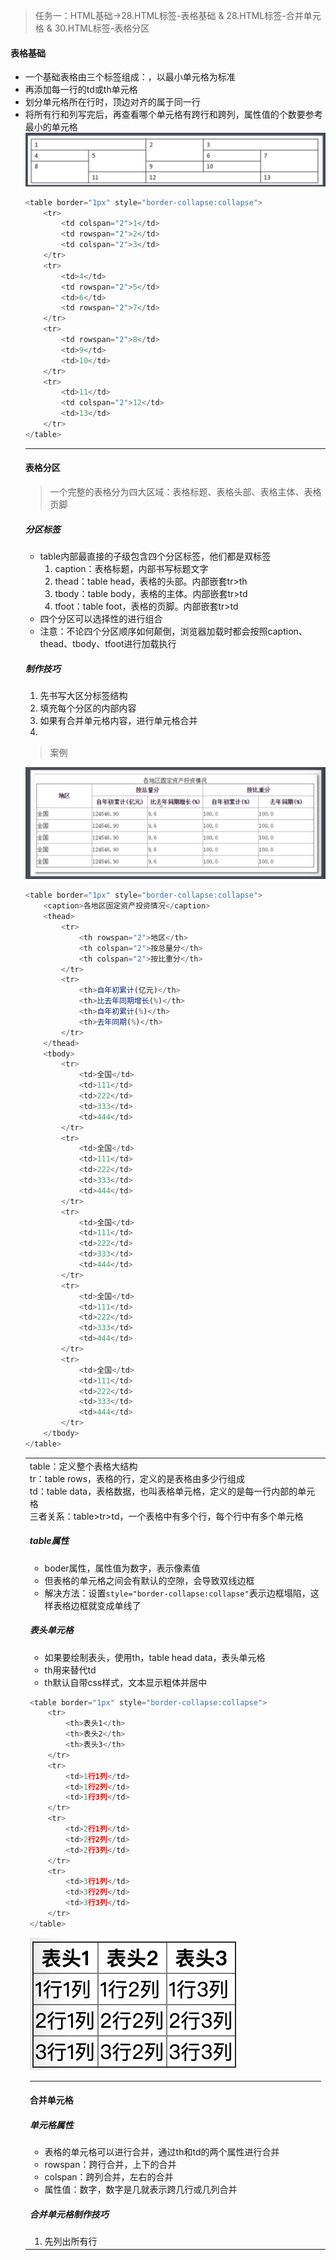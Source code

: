 > 任务一：HTML基础->28.HTML标签-表格基础 & 28.HTML标签-合并单元格 & 30.HTML标签-表格分区

#### 表格基础
- 一个基础表格由三个标签组成：<table><tr><td>
- table：定义整个表格大结构
- tr：table rows，表格的行，定义的是表格由多少行组成
- td：table data，表格数据，也叫表格单元格，定义的是每一行内部的单元格
- 三者关系：table>tr>td，一个表格中有多个行，每个行中有多个单元格
##### table属性
- boder属性，属性值为数字，表示像素值
- 但表格的单元格之间会有默认的空隙，会导致双线边框
- 解决方法：设置`style="border-collapse:collapse"`表示边框塌陷，这样表格边框就变成单线了
##### 表头单元格
- 如果要绘制表头，使用th，table head data，表头单元格
- th用来替代td
- th默认自带css样式，文本显示粗体并居中
```javascript
<table border="1px" style="border-collapse:collapse">
    <tr>
        <th>表头1</th>
        <th>表头2</th>
        <th>表头3</th>
    </tr>
    <tr>
        <td>1行1列</td>
        <td>1行2列</td>
        <td>1行3列</td>
    </tr>
    <tr>
        <td>2行1列</td>
        <td>2行2列</td>
        <td>2行3列</td>
    </tr>
    <tr>
        <td>3行1列</td>
        <td>3行2列</td>
        <td>3行3列</td>
    </tr>
</table>
```
![table基础](https://github.com/zelongs/lagou-note-img/blob/main/%E8%A1%A8%E6%A0%BC%E5%9F%BA%E7%A1%80.png?raw=true)
***
#### 合并单元格
##### 单元格属性
- 表格的单元格可以进行合并，通过th和td的两个属性进行合并
- rowspan：跨行合并，上下的合并
- colspan：跨列合并，左右的合并
- 属性值：数字，数字是几就表示跨几行或几列合并
##### 合并单元格制作技巧
1. 先列出所有行<tr>，以最小单元格为标准
2. 再添加每一行的td或th单元格
3. 划分单元格所在行时，顶边对齐的属于同一行
4. 将所有行和列写完后，再查看哪个单元格有跨行和跨列，属性值的个数要参考最小的单元格
![合并单元格](https://raw.githubusercontent.com/zelongs/lagou-note-img/main/%E5%90%88%E5%B9%B6%E5%8D%95%E5%85%83%E6%A0%BC.png)
```js
<table border="1px" style="border-collapse:collapse">
    <tr>
        <td colspan="2">1</td>
        <td rowspan="2">2</td>
        <td colspan="2">3</td>
    </tr>
    <tr>
        <td>4</td>
        <td rowspan="2">5</td>
        <td>6</td>
        <td rowspan="2">7</td>
    </tr>
    <tr>
        <td rowspan="2">8</td>
        <td>9</td>
        <td>10</td>
    </tr>
    <tr>
        <td>11</td>
        <td colspan="2">12</td>
        <td>13</td>
    </tr>
</table>
```
***
#### 表格分区
> 一个完整的表格分为四大区域：表格标题、表格头部、表格主体、表格页脚


##### 分区标签
- table内部最直接的子级包含四个分区标签，他们都是双标签
    1. caption：表格标题，内部书写标题文字
    2. thead：table head，表格的头部。内部嵌套tr>th
    3. tbody：table body，表格的主体。内部嵌套tr>td
    4. tfoot：table foot，表格的页脚。内部嵌套tr>td
- 四个分区可以选择性的进行组合
- 注意：不论四个分区顺序如何颠倒，浏览器加载时都会按照caption、thead、tbody、tfoot进行加载执行
##### 制作技巧
1. 先书写大区分标签结构
2. 填充每个分区的内部内容
3. 如果有合并单元格内容，进行单元格合并
4. 
> 案例

![表格分区](https://github.com/zelongs/lagou-note-img/blob/main/%E8%A1%A8%E6%A0%BC%E5%88%86%E5%8C%BA.png?raw=true)
```js
<table border="1px" style="border-collapse:collapse">
    <caption>各地区固定资产投资情况</caption>
    <thead>
        <tr>
            <th rowspan="2">地区</th>
            <th colspan="2">按总量分</th>
            <th colspan="2">按比重分</th>
        </tr>
        <tr>
            <th>自年初累计(亿元)</th>
            <th>比去年同期增长(%)</th>
            <th>自年初累计(%)</th>
            <th>去年同期(%)</th>
        </tr>
    </thead>
    <tbody>
        <tr>
            <td>全国</td>
            <td>111</td>
            <td>222</td>
            <td>333</td>
            <td>444</td>
        </tr>
        <tr>
            <td>全国</td>
            <td>111</td>
            <td>222</td>
            <td>333</td>
            <td>444</td>
        </tr>
        <tr>
            <td>全国</td>
            <td>111</td>
            <td>222</td>
            <td>333</td>
            <td>444</td>
        </tr>
        <tr>
            <td>全国</td>
            <td>111</td>
            <td>222</td>
            <td>333</td>
            <td>444</td>
        </tr>
        <tr>
            <td>全国</td>
            <td>111</td>
            <td>222</td>
            <td>333</td>
            <td>444</td>
        </tr>
    </tbody>
</table>
```